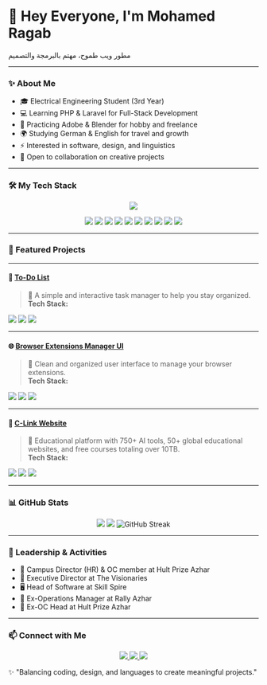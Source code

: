 <p align="center">
  <h1>👋 Hey Everyone, I'm Mohamed Ragab</h1>
  <p>مطور ويب طموح، مهتم بالبرمجة والتصميم</p>
</p>

---

### ✨ About Me
- 🎓 Electrical Engineering Student (3rd Year)  
- 💻 Learning PHP & Laravel for Full-Stack Development  
- 🎨 Practicing Adobe & Blender for hobby and freelance  
- 🌍 Studying German & English for travel and growth  
- ⚡ Interested in software, design, and linguistics  
- 🤝 Open to collaboration on creative projects  

---

### 🛠️ My Tech Stack
<p align="center">
  <img src="https://skillicons.dev/icons?i=html,css,js,php,laravel,blender,ps,premiere,arduino,german" />
</p>

<p align="center">
  <img src="https://img.shields.io/badge/HTML5-E34F26?style=for-the-badge&logo=html5&logoColor=white" />
  <img src="https://img.shields.io/badge/CSS3-1572B6?style=for-the-badge&logo=css3&logoColor=white" />
  <img src="https://img.shields.io/badge/JavaScript-F7DF1E?style=for-the-badge&logo=javascript&logoColor=black" />
  <img src="https://img.shields.io/badge/PHP-777BB4?style=for-the-badge&logo=php&logoColor=white" />
  <img src="https://img.shields.io/badge/Laravel-FF2D20?style=for-the-badge&logo=laravel&logoColor=white" />
  <img src="https://img.shields.io/badge/Blender-F5792A?style=for-the-badge&logo=blender&logoColor=white" />
  <img src="https://img.shields.io/badge/Adobe%20Photoshop-31A8FF?style=for-the-badge&logo=adobephotoshop&logoColor=white" />
  <img src="https://img.shields.io/badge/Adobe%20Premiere-9999FF?style=for-the-badge&logo=adobepremierepro&logoColor=white" />
  <img src="https://img.shields.io/badge/Arduino-FF2E00?style=for-the-badge&logo=robot&logoColor=white" />
  <img src="https://img.shields.io/badge/German-000000?style=for-the-badge&logo=de&logoColor=white" />
</p>

---

### 📌 Featured Projects

---

#### 📝 <span style="color:#FF6B6B">[To-Do List](https://github.com/RagabCodes/to-do-list)</span>
> 🔹 A simple and interactive task manager to help you stay organized.  
**Tech Stack:**  
<img src="https://img.shields.io/badge/HTML5-E34F26?style=flat-square&logo=html5&logoColor=white" />
<img src="https://img.shields.io/badge/CSS3-1572B6?style=flat-square&logo=css3&logoColor=white" />
<img src="https://img.shields.io/badge/JavaScript-F7DF1E?style=flat-square&logo=javascript&logoColor=black" />

---

#### 🌐 <span style="color:#FFA500">[Browser Extensions Manager UI](https://github.com/RagabCodes/browser-extensions-manager-ui-main)</span>
> 🔹 Clean and organized user interface to manage your browser extensions.  
**Tech Stack:**  
<img src="https://img.shields.io/badge/HTML5-E34F26?style=flat-square&logo=html5&logoColor=white" />
<img src="https://img.shields.io/badge/CSS3-1572B6?style=flat-square&logo=css3&logoColor=white" />
<img src="https://img.shields.io/badge/JavaScript-F7DF1E?style=flat-square&logo=javascript&logoColor=black" />

---

#### 🤖 <span style="color:#6A82FB">[C-Link Website](https://github.com/RagabCodes/C-link-website)</span>
> 🔹 Educational platform with 750+ AI tools, 50+ global educational websites, and free courses totaling over 10TB.  
**Tech Stack:**  
<img src="https://img.shields.io/badge/PHP-777BB4?style=flat-square&logo=php&logoColor=white" />
<img src="https://img.shields.io/badge/CSS3-1572B6?style=flat-square&logo=css3&logoColor=white" />
<img src="https://img.shields.io/badge/JavaScript-F7DF1E?style=flat-square&logo=javascript&logoColor=black" />

---

### 📊 GitHub Stats
<p align="center">
  <img src="https://github-readme-stats.vercel.app/api?username=RagabCodes&show_icons=true&theme=radical" />
  <img src="https://github-readme-stats.vercel.app/api/top-langs/?username=RagabCodes&layout=compact&theme=radical" />
  <img src="https://streak-stats.demolab.com?user=RagabCodes&theme=radical" alt="GitHub Streak" />
</p>

---

### 🌟 Leadership & Activities
- 🎯 Campus Director (HR) & OC member at Hult Prize Azhar  
- 💼 Executive Director at The Visionaries  
- 🖥️ Head of Software at Skill Spire  
- 📍 Ex-Operations Manager at Rally Azhar  
- 📍 Ex-OC Head at Hult Prize Azhar  

---

### 📫 Connect with Me
<p align="center">
  <a href="https://www.linkedin.com/in/mohamed-r-ragab">
    <img src="https://img.shields.io/badge/LinkedIn-0077B5?style=for-the-badge&logo=linkedin&logoColor=white" />
  </a>
  <a href="https://www.facebook.com/Moham3dRajab">
    <img src="https://img.shields.io/badge/Facebook-1877F2?style=for-the-badge&logo=facebook&logoColor=white" />
  </a>
  <a href="mailto:rjb27858@gmail.com">
    <img src="https://img.shields.io/badge/Email-D14836?style=for-the-badge&logo=gmail&logoColor=white" />
  </a>
</p>

✨ "Balancing coding, design, and languages to create meaningful projects."

